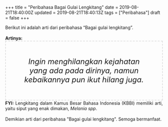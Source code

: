 +++
title = "Peribahasa Bagai Gulai Lengkitang"
date = 2019-08-21T18:40:00Z
updated = 2019-08-21T18:40:13Z
tags = ["Peribahasa"]
draft = false
+++

<div dir="ltr" style="text-align: left;" trbidi="on"><div style="text-align: justify;">Berikut ini adalah arti dari peribahasa “Bagai gulai lengkitang”.</div><br /><div style="text-align: justify;"><b>Artinya:</b></div><div style="border: 2px dashed #ddd; font-size: 24px; height: auto; margin: 0 auto; padding: 50px; text-align: center; width: auto;"><i>Ingin menghilangkan kejahatan yang ada pada dirinya, namun kebaikannya pun ikut hilang juga.</i></div><div style="text-align: justify;"><b>FYI:</b> Lengkitang dalam Kamus Besar Bahasa Indonesia (KBBI) memiliki arti, yaitu siput yang enak dimakan, <i>Melania spp</i>.<br /><br /></div><div style="text-align: justify;">Demikian arti dari peribahasa "Bagai gulai lengkitang". Semoga bermanfaat.</div></div>
